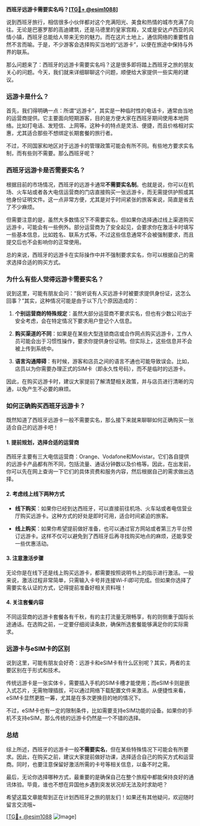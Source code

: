 **西班牙远游卡需要实名吗？[[TG💪+ @esim1088](https://t.me/s/esim1088)]**

说到西班牙旅行，相信很多小伙伴都对这个充满阳光、美食和热情的城市充满了向往。无论是巴塞罗那的高迪建筑，还是马德里的皇家宫殿，又或是安达卢西亚的风情小镇，西班牙总能给人带来无穷的魅力。而在这片土地上，通信网络的重要性自然不言而喻。于是，不少游客会选择购买当地的“远游卡”，以便在旅途中保持与外界的联系。

那么问题来了：西班牙的远游卡需要实名吗？这是很多即将踏上西班牙之旅的朋友关心的问题。今天，我们就来详细聊聊这个问题，顺便给大家提供一些实用的建议。

### **远游卡是什么？**

首先，我们得明确一点：所谓“远游卡”，其实是一种临时性的电话卡，通常由当地的运营商提供。它主要面向短期游客，目的是方便大家在西班牙期间使用本地网络。比如打电话、发短信、上网等。这种卡的特点是灵活、便捷，而且价格相对实惠，尤其适合那些不想绑定长期套餐的旅行者。

不过，不同国家和地区对于远游卡的管理政策可能会有所不同。有些地方要求实名制，而有些则不需要。那么西班牙呢？

### **西班牙远游卡是否需要实名？**

根据目前的市场情况，西班牙的远游卡通常**不需要实名制**。也就是说，你可以在机场、火车站或者各大电信运营商的门店直接购买一张远游卡，而无需提供护照或其他身份证明文件。这一点非常方便，尤其是对于时间紧张的旅客来说，简直是省去了不少麻烦。

但需要注意的是，虽然大多数情况下不需要实名，但如果你选择通过线上渠道购买远游卡，可能会有一些例外。部分运营商为了安全起见，会要求你在激活卡时填写一些基本信息，比如姓名、联系方式等。不过这些信息通常不会被强制要求，而且提交后也不会影响你的正常使用。

总的来说，西班牙的远游卡在实际操作中并不强制要求实名，你可以根据自己的需求选择合适的购买方式。

### **为什么有些人觉得远游卡需要实名？**

说到这里，可能有朋友会问：“我听说有人买远游卡时被要求提供身份证，这怎么回事？”其实，这种情况可能是由于以下几个原因造成的：

1. **个别运营商的特殊规定**：虽然大部分运营商不要求实名，但也有少数公司出于安全考虑，会在特定情况下要求用户登记个人信息。
   
2. **购买渠道的不同**：如果是在某些大型连锁商店或合作网点购买远游卡，工作人员可能会出于习惯性操作，要求你提供身份证明。但实际上，这些信息并不会被上传到系统中。

3. **语言沟通障碍**：有时候，游客和店员之间的语言不通也可能导致误会。比如，店员以为你需要办理正式的SIM卡（即永久性号码），而不是临时的远游卡。

因此，在购买远游卡时，建议大家提前了解清楚相关政策，并与店员进行清晰的沟通，以免产生不必要的麻烦。

### **如何正确购买西班牙远游卡？**

既然知道了西班牙远游卡一般不需要实名，那么接下来就来聊聊如何正确购买一张适合自己的远游卡吧！

#### **1. 提前规划，选择合适的运营商**
西班牙主要有三大电信运营商：Orange、Vodafone和Movistar。它们各自提供的远游卡产品都有所不同，包括流量、通话分钟数以及价格等。因此，在出发前，你可以先在网上查询一下它们的具体资费和服务内容，然后根据自己的需求做出选择。

#### **2. 考虑线上线下两种方式**
- **线下购买**：如果你已经到达西班牙，可以直接前往机场、火车站或者电信营业厅购买远游卡。这种方式的好处是即时可用，适合时间紧迫的旅客。
  
- **线上购买**：如果你希望提前做好准备，也可以通过官方网站或者第三方平台预订远游卡。这样不仅可以避免到了西班牙后再寻找购买地点的麻烦，还能享受一些优惠活动。

#### **3. 注意激活步骤**
无论你是在线下还是线上购买远游卡，都需要按照说明书上的指示进行激活。一般来说，激活过程非常简单，只需输入卡号并连接Wi-Fi即可完成。但如果你选择了需要实名认证的方式，记得提前准备好相关资料哦！

#### **4. 关注套餐内容**
不同运营商的远游卡套餐各有千秋，有的主打流量无限畅享，有的则侧重于国际长途通话。在选购之前，一定要仔细阅读条款，确保所选套餐能够满足你的实际需求。

### **远游卡与eSIM卡的区别**

说到这里，可能有朋友会好奇：远游卡和eSIM卡有什么区别呢？其实，两者的主要区别在于形式和技术。

传统远游卡是一张实体卡，需要插入手机的SIM卡槽才能使用；而eSIM卡则是嵌入式芯片，无需物理插拔，可以通过网络下载配置文件来激活。从便捷性来看，eSIM卡显然更胜一筹，尤其是在多次更换目的地的情况下。

不过，eSIM卡也有一定的限制条件，比如需要支持eSIM功能的设备。如果你的手机不支持eSIM，那么传统的远游卡仍然是一个不错的选择。

### **总结**

综上所述，西班牙的远游卡一般**不需要实名**，但在某些特殊情况下可能会有所要求。因此，在购买之前，建议大家提前做好功课，选择适合自己的购买方式和运营商。同时，也要注意保留好激活所需的卡号等相关信息，以备不时之需。

最后，无论你选择哪种方式，最重要的是确保自己在整个旅程中都能保持良好的通讯体验。毕竟，谁也不想在异国他乡遇到突发状况却无法及时求助吧？

希望这篇文章能帮到正在计划西班牙之旅的朋友们！如果还有其他疑问，欢迎随时留言交流哦~

[[TG💪+ @esim1088](https://t.me/s/esim1088) ![Image](https://i.postimg.cc/4NQfJmqS/Snipaste-2025-05-13-00-14-12.png)]
